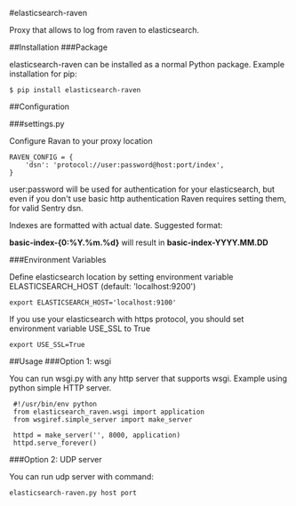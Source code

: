 #elasticsearch-raven

Proxy that allows to log from raven to elasticsearch.

##Installation
###Package

elasticsearch-raven can be installed as a normal Python package.
Example installation for pip:

    $ pip install elasticsearch-raven
    
##Configuration

###settings.py

Configure Ravan to your proxy location

    RAVEN_CONFIG = {
        'dsn': 'protocol://user:password@host:port/index',
    }
user:password will be used for authentication for your elasticsearch, but even if you don't use basic http authentication Raven requires setting them, for valid Sentry dsn.

Indexes are formatted with actual date.
Suggested format:

**basic-index-{0:%Y.%m.%d}** will result in **basic-index-YYYY.MM.DD**

###Environment Variables

Define elasticsearch location by setting environment variable ELASTICSEARCH_HOST (default: 'localhost:9200')

    export ELASTICSEARCH_HOST='localhost:9100'

If you use your elasticsearch with https protocol, you should set environment variable USE_SSL to True

    export USE_SSL=True

##Usage
###Option 1: wsgi

You can run wsgi.py with any http server that supports wsgi.
Example using python simple HTTP server.

     #!/usr/bin/env python
     from elasticsearch_raven.wsgi import application
     from wsgiref.simple_server import make_server

     httpd = make_server('', 8000, application)
     httpd.serve_forever()

###Option 2: UDP server

You can run udp server with command:

    elasticsearch-raven.py host port
